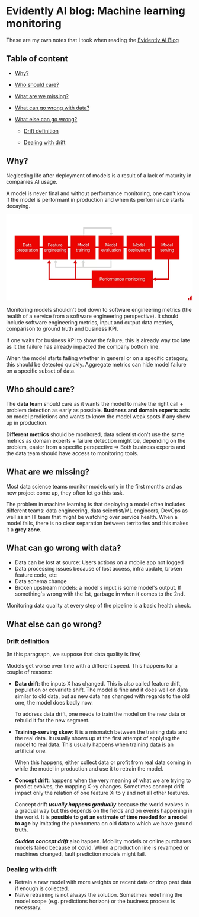 # Evidently AI blog: Machine learning monitoring

These are my own notes that I took when reading the  [Evidently AI Blog](https://evidentlyai.com/blog)

## Table of content

* [Why?](#why-)
* [Who should care?](#who-should-care-)
* [What are we missing?](#what-are-we-missing-)
* [What can go wrong with data?](#what-can-go-wrong-with-data-)
* [What else can go wrong?](#what-else-can-go-wrong-)
  
  + [Drift definition](#drift-definition)
  
  + [Dealing with drift](#dealing-with-drift)
  
    

## Why?

Neglecting life after deployment of models is a result of a lack of maturity in companies AI usage.

A model is never final and without performance monitoring, one can't know if the model is performant in production and when its performance starts decaying.

![Machine learning model lifecycle: after model deployment comes model serving and performance monitoring.](../_assets/C1W1_references_summary/model_lifecycle_2.png)

Monitoring models shouldn't boil down to software engineering metrics (the health of a service from a software engineering perspective). It should include software engineering metrics, input and output data metrics, comparison to ground truth and business KPI.

If one waits for business KPI to show the failure, this is already way too late as it the failure has already impacted the company bottom line.

When the model starts failing whether in general or on a specific category, this should be detected quickly. Aggregate metrics can hide model failure on a specific subset of data.

## Who should care?

The **data team** should care as it wants the model to make the right call + problem detection as early as possible. **Business and domain experts** acts on model predictions and wants to know the model weak spots if any show up in production.

**Different metrics** should be monitored, data scientist don't use the same metrics as domain experts + failure detection might be, depending on the problem, easier from a specific perspective => Both business experts and the data team should have access to monitoring tools.

## What are we missing?

Most data science teams monitor models only in the first months and as new project come up, they often let go this task.

The problem in machine learning is that deploying a model often includes different teams: data engineering, data scientist/ML engineers, DevOps as well as an IT team that might be watching over service health. When a model fails, there is no clear separation between territories and this makes it a **grey zone**.

## What can go wrong with data?

- Data can be lost at source: Users actions on a mobile app not logged
- Data processing issues because of lost access, infra update, broken feature code, etc
- Data schema change
- Broken upstream models: a model's input is some model's output. If something's wrong with the 1st, garbage in when it comes to the 2nd.

Monitoring data quality at every step of the pipeline is a basic health check.

## What else can go wrong?

### Drift definition

(In this paragraph, we suppose that data quality is fine)

Models get worse over time with a different speed. This happens for a couple of reasons:

- **Data drift**: the inputs X has changed. This is also called feature drift, population or covariate shift. The model is fine and it does well on data similar to old data, but as new data has changed with regards to the old one, the model does badly now.

  To address data drift, one needs to train the model on the new data or rebuild it for the new segment.

- **Training-serving skew**: It is a mismatch between the training data and the real data. It usually shows up at the first attempt of applying the model to real data. This usually happens when training data is an artificial one.

  When this happens, either collect data or profit from real data coming in while the model in production and use it to retrain the model.

- **Concept drift**: happens when the very meaning of what we are trying to predict evolves, the mapping X->y changes. Sometimes concept drift impact only the relation of one feature Xi to y and not all other features.

  Concept drift ***usually happens gradually*** because the world evolves in a gradual way but this depends on the fields and on events happening in the world.  It is **possible to get an estimate of time needed for a model to age** by imitating the phenomena on old data to which we have ground truth.

  ***Sudden concept drift*** also happen. Mobility models or online purchases models failed because of covid. When a production line is revamped or machines changed, fault prediction models might fail.

### Dealing with drift

- Retrain a new model with more weights on recent data or drop past data if enough is collected.
- Naïve retraining is not always the solution. Sometimes redefining the model scope (e.g. predictions horizon) or the business process is necessary.

